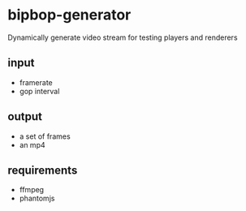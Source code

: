 # bipbop-generator
Dynamically generate video stream for testing players and renderers

## input
- framerate
- gop interval

## output
- a set of frames
- an mp4

## requirements
- ffmpeg
- phantomjs
